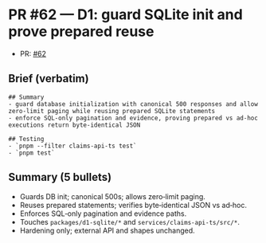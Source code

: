 # PR #62 — D1: guard SQLite init and prove prepared reuse

- PR: [#62](https://github.com/LexLattice/tf-lang/pull/62)

## Brief (verbatim)
```
## Summary
- guard database initialization with canonical 500 responses and allow zero-limit paging while reusing prepared SQLite statements
- enforce SQL-only pagination and evidence, proving prepared vs ad-hoc executions return byte-identical JSON

## Testing
- `pnpm --filter claims-api-ts test`
- `pnpm test`
```

## Summary (5 bullets)
- Guards DB init; canonical 500s; allows zero‑limit paging.
- Reuses prepared statements; verifies byte‑identical JSON vs ad‑hoc.
- Enforces SQL‑only pagination and evidence paths.
- Touches `packages/d1-sqlite/*` and `services/claims-api-ts/src/*`.
- Hardening only; external API and shapes unchanged.

